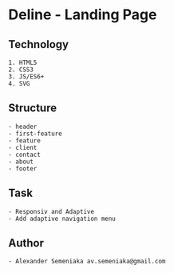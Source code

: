 # Deline - Landing Page

  ## Technology
    
    1. HTML5
    2. CSS3
    3. JS/ES6+
    4. SVG
    
  ## Structure
    
    - header
    - first-feature
    - feature
    - client
    - contact
    - about 
    - footer
    
  ## Task
  
    - Responsiv and Adaptive
    - Add adaptive navigation menu
    
  ## Author
    
    - Alexander Semeniaka av.semeniaka@gmail.com
